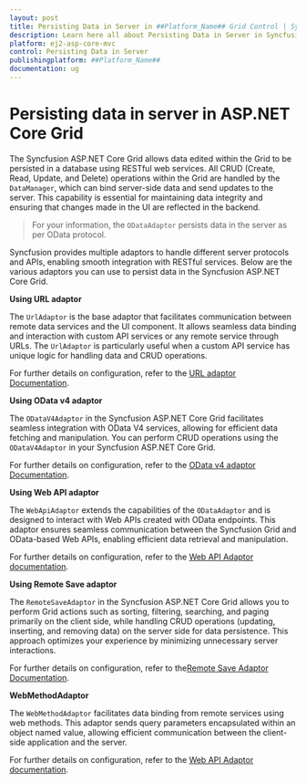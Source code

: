 ```yaml
---
layout: post
title: Persisting Data in Server in ##Platform_Name## Grid Control | Syncfusion
description: Learn here all about Persisting Data in Server in Syncfusion ##Platform_Name## Grid component of Syncfusion Essential JS 2 and more.
platform: ej2-asp-core-mvc
control: Persisting Data in Server
publishingplatform: ##Platform_Name##
documentation: ug
---
```


# Persisting data in server in ASP.NET Core Grid

The Syncfusion ASP.NET Core Grid allows data edited within the Grid to be persisted in a database using RESTful web services. All CRUD (Create, Read, Update, and Delete) operations within the Grid are handled by the `DataManager`, which can bind server-side data and send updates to the server. This capability is essential for maintaining data integrity and ensuring that changes made in the UI are reflected in the backend.

> For your information, the `ODataAdaptor` persists data in the server as per OData protocol.

Syncfusion provides multiple adaptors to handle different server protocols and APIs, enabling smooth integration with RESTful services. Below are the various adaptors you can use to persist data in the Syncfusion ASP.NET Core Grid.

**Using URL adaptor**

The `UrlAdaptor` is the base adaptor that facilitates communication between remote data services and the UI component. It allows seamless data binding and interaction with custom API services or any remote service through URLs. The `UrlAdaptor` is particularly useful when a custom API service has unique logic for handling data and CRUD operations. 

For further details on configuration, refer to the [URL adaptor Documentation](https://ej2.syncfusion.com/aspnetcore/documentation/grid/connecting-to-adaptors/url-adaptor).

**Using OData v4 adaptor**

The `ODataV4Adaptor` in the Syncfusion ASP.NET Core Grid facilitates seamless integration with OData V4 services, allowing for efficient data fetching and manipulation. You can perform CRUD operations using the `ODataV4Adaptor` in your Syncfusion ASP.NET Core Grid.

For further details on configuration, refer to the [OData v4 adaptor Documentation]( https://ej2.syncfusion.com/aspnetcore/documentation/grid/connecting-to-adaptors/odatav4-adaptor).

**Using Web API adaptor**

The `WebApiAdaptor` extends the capabilities of the `ODataAdaptor` and is designed to interact with Web APIs created with OData endpoints. This adaptor ensures seamless communication between the Syncfusion Grid and OData-based Web APIs, enabling efficient data retrieval and manipulation. 

For further details on configuration, refer to the [Web API Adaptor documentation]( https://ej2.syncfusion.com/aspnetcore/documentation/grid/connecting-to-adaptors/web-api-adaptor).

**Using Remote Save adaptor**

The `RemoteSaveAdaptor` in the Syncfusion ASP.NET Core Grid allows you to perform Grid actions such as sorting, filtering, searching, and paging primarily on the client side, while handling CRUD operations (updating, inserting, and removing data) on the server side for data persistence. This approach optimizes your experience by minimizing unnecessary server interactions.

For further details on configuration, refer to the[Remote Save Adaptor Documentation]( https://ej2.syncfusion.com/aspnetcore/documentation/grid/connecting-to-adaptors/remote-save-adaptor).

**WebMethodAdaptor**

The `WebMethodAdaptor` facilitates data binding from remote services using web methods. This adaptor sends query parameters encapsulated within an object named value, allowing efficient communication between the client-side application and the server.

For further details on configuration, refer to the [Web API Adaptor documentation](https://ej2.syncfusion.com/aspnetcore/documentation/grid/connecting-to-adaptors/web-method-adaptor).